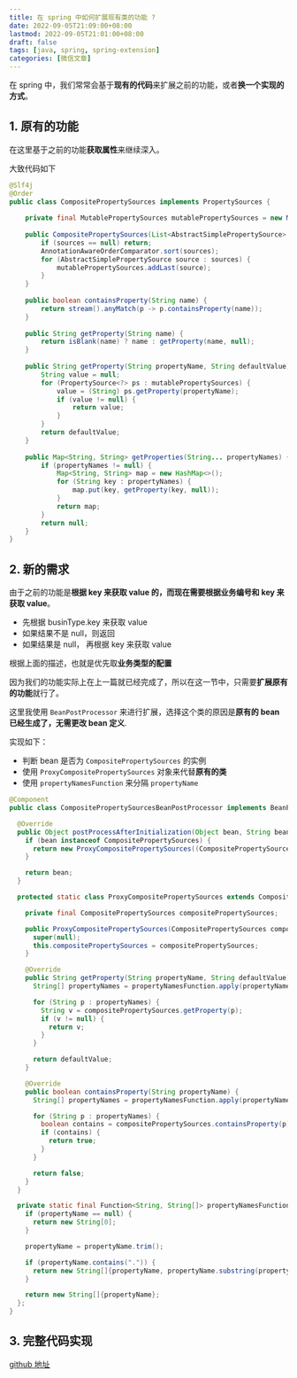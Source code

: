 ```yaml
---
title: 在 spring 中如何扩展现有类的功能 ?
date: 2022-09-05T21:09:00+08:00
lastmod: 2022-09-05T21:01:00+08:00
draft: false
tags: [java, spring, spring-extension]
categories: [微信文章]
---
```


在 spring 中，我们常常会基于**现有的代码**来扩展之前的功能，或者**换一个实现的方式**。

## 1. 原有的功能

在这里基于之前的功能**获取属性**来继续深入。

大致代码如下

```java
@Slf4j
@Order
public class CompositePropertySources implements PropertySources {
	
	private final MutablePropertySources mutablePropertySources = new MutablePropertySources();
	
	public CompositePropertySources(List<AbstractSimplePropertySource> sources) {
		if (sources == null) return;
		AnnotationAwareOrderComparator.sort(sources);
		for (AbstractSimplePropertySource source : sources) {
			mutablePropertySources.addLast(source);
		}
	}
	
	public boolean containsProperty(String name) {
		return stream().anyMatch(p -> p.containsProperty(name));
	}
	
	public String getProperty(String name) {
		return isBlank(name) ? name : getProperty(name, null);
	}
	
	public String getProperty(String propertyName, String defaultValue) {
		String value = null;
		for (PropertySource<?> ps : mutablePropertySources) {
			value = (String) ps.getProperty(propertyName);
			if (value != null) {
				return value;
			}
		}
		return defaultValue;
	}
	
	public Map<String, String> getProperties(String... propertyNames) {
		if (propertyNames != null) {
			Map<String, String> map = new HashMap<>();
			for (String key : propertyNames) {
				map.put(key, getProperty(key, null));
			}
			return map;
		}
		return null;
	}
}
```


## 2. 新的需求

由于之前的功能是**根据 key 来获取 value **的，而现在需要**根据业务编号和 key 来获取 value**。

* 先根据 businType.key 来获取 value
* 如果结果不是 null，则返回
* 如果结果是 null， 再根据 key 来获取 value

根据上面的描述，也就是优先取**业务类型的配置**

因为我们的功能实际上在上一篇就已经完成了，所以在这一节中，只需要**扩展原有的功能**就行了。

这里我使用 `BeanPostProcessor` 来进行扩展，选择这个类的原因是**原有的 bean 已经生成了，无需更改 bean 定义**.

实现如下：

* 判断 bean 是否为 `CompositePropertySources` 的实例
* 使用 `ProxyCompositePropertySources` 对象来代替**原有的类**
* 使用 `propertyNamesFunction` 来分隔 `propertyName`

```java
@Component
public class CompositePropertySourcesBeanPostProcessor implements BeanPostProcessor {

  @Override
  public Object postProcessAfterInitialization(Object bean, String beanName) throws BeansException {
    if (bean instanceof CompositePropertySources) {
      return new ProxyCompositePropertySources((CompositePropertySources) bean);
    }

    return bean;
  }

  protected static class ProxyCompositePropertySources extends CompositePropertySources {

    private final CompositePropertySources compositePropertySources;

    public ProxyCompositePropertySources(CompositePropertySources compositePropertySources) {
      super(null);
      this.compositePropertySources = compositePropertySources;
    }

    @Override
    public String getProperty(String propertyName, String defaultValue) {
      String[] propertyNames = propertyNamesFunction.apply(propertyName);

      for (String p : propertyNames) {
        String v = compositePropertySources.getProperty(p);
        if (v != null) {
          return v;
        }
      }

      return defaultValue;
    }

    @Override
    public boolean containsProperty(String propertyName) {
      String[] propertyNames = propertyNamesFunction.apply(propertyName);

      for (String p : propertyNames) {
        boolean contains = compositePropertySources.containsProperty(p);
        if (contains) {
          return true;
        }
      }

      return false;
    }
  }

  private static final Function<String, String[]> propertyNamesFunction = (propertyName) -> {
    if (propertyName == null) {
      return new String[0];
    }

    propertyName = propertyName.trim();

    if (propertyName.contains(".")) {
      return new String[]{propertyName, propertyName.substring(propertyName.lastIndexOf(".") + 1)};
    }

    return new String[]{propertyName};
  };
}
```

## 3. 完整代码实现

[github 地址](https://github.com/ooooo-youwillsee/java-framework-guide/blob/main/spring-boot-compositePropertySourcesExt)


